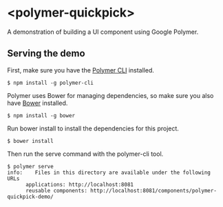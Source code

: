 # \<polymer-quickpick\>

A demonstration of building a UI component using Google Polymer.

## Serving the demo

First, make sure you have the [Polymer CLI](https://www.npmjs.com/package/polymer-cli) installed. 

```
$ npm install -g polymer-cli
```
Polymer uses Bower for managing dependencies, so make sure you also have [Bower](https://www.npmjs.com/package/bower) installed.

```
$ npm install -g bower
```

Run bower install to install the dependencies for this project.

```
$ bower install
```

Then run the serve command with the polymer-cli tool.
```
$ polymer serve
info:    Files in this directory are available under the following URLs
      applications: http://localhost:8081
      reusable components: http://localhost:8081/components/polymer-quickpick-demo/
```

